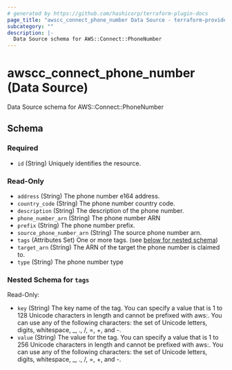 ```yaml
---
# generated by https://github.com/hashicorp/terraform-plugin-docs
page_title: "awscc_connect_phone_number Data Source - terraform-provider-awscc"
subcategory: ""
description: |-
  Data Source schema for AWS::Connect::PhoneNumber
---
```


# awscc_connect_phone_number (Data Source)

Data Source schema for AWS::Connect::PhoneNumber



<!-- schema generated by tfplugindocs -->
## Schema

### Required

- `id` (String) Uniquely identifies the resource.

### Read-Only

- `address` (String) The phone number e164 address.
- `country_code` (String) The phone number country code.
- `description` (String) The description of the phone number.
- `phone_number_arn` (String) The phone number ARN
- `prefix` (String) The phone number prefix.
- `source_phone_number_arn` (String) The source phone number arn.
- `tags` (Attributes Set) One or more tags. (see [below for nested schema](#nestedatt--tags))
- `target_arn` (String) The ARN of the target the phone number is claimed to.
- `type` (String) The phone number type

<a id="nestedatt--tags"></a>
### Nested Schema for `tags`

Read-Only:

- `key` (String) The key name of the tag. You can specify a value that is 1 to 128 Unicode characters in length and cannot be prefixed with aws:. You can use any of the following characters: the set of Unicode letters, digits, whitespace, _, ., /, =, +, and -.
- `value` (String) The value for the tag. You can specify a value that is 1 to 256 Unicode characters in length and cannot be prefixed with aws:. You can use any of the following characters: the set of Unicode letters, digits, whitespace, _, ., /, =, +, and -.
